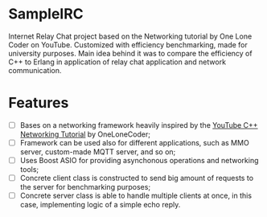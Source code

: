 # SampleIRC

Internet Relay Chat project based on the Networking tutorial by One Lone Coder on YouTube. Customized with efficiency benchmarking, made for university purposes. Main idea behind it was to compare the efficiency of C++ to Erlang in application of relay chat application and network communication.

# Features

- [ ] Bases on a networking framework heavily inspired by the [YouTube C++ Networking Tutorial](https://youtu.be/2hNdkYInj4g?si=lYr7eeDpk62XSDCm) by OneLoneCoder;
- [ ] Framework can be used also for different applications, such as MMO server, custom-made MQTT server, and so on;
- [ ] Uses Boost ASIO for providing asynchonous operations and networking tools;
- [ ] Concrete client class is constructed to send big amount of requests to the server for benchmarking purposes;
- [ ] Concrete server class is able to handle multiple clients at once, in this case, implementing logic of a simple echo reply.
